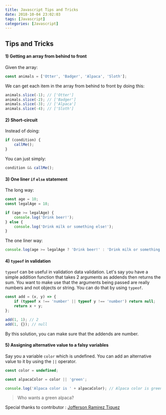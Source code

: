 ```yaml
---
title: Javascript Tips and Tricks
date: 2018-10-04 23:02:03
tags: [Javascript]
categories: [Javascript]
---
```


## Tips and Tricks

#### 1) Getting an array from behind to front

Given the array:

```javascript
const animals = ['Otter', 'Badger', 'Alpaca', 'Sloth'];
```

We can get each item in the array from behind to front by doing this:

```javascript
animals.slice(-1); // ['Otter']
animals.slice(-2); // ['Badger']
animals.slice(-3); // ['Alpaca']
animals.slice(-4); // ['Sloth']
```

#### 2) Short-circuit

Instead of doing:

```javascript
if (condition) {
    callMe();
}
```

You can just simply:

```javascript
condition && callMe();
```

#### 3) One liner `if` `else` statement

The long way:

```javascript
const age = 10;
const legalAge = 18;

if (age >= legalAge) {
    console.log('Drink beer!');
} else {
    console.log('Drink milk or something else!');
}
```

The one liner way:

```javascript
console.log(age >= legalAge ? 'Drink beer!' : 'Drink milk or something else!');
```

#### 4) `typeof` in validation

`typeof` can be useful in validation data validation. Let's say you have a simple addition function that takes 2 arguments as addends then returns the sum. You want to make use that the arguments being passed are really numbers and not objects or string. You can do that by using `typeof`.

```javascript
const add = (x, y) => {
    if (typeof x !== 'number' || typeof y !== 'number') return null;
    return x + y;
};

add(1, 1); // 2
add(1, {}); // null
```

By this solution, you can make sure that the addends are number.

#### 5) Assigning alternative value to a falsy variables

Say you a variable `color` which is undefined. You can add an alternative value to it by using the `||` operator.

```javascript
const color = undefined;

const alpacaColor = color || 'green';

console.log('Alpaca color is ' + alpacaColor); // Alpaca color is green
```

> Who wants a green alpaca?

Special thanks to contributor : [Jofferson Ramirez Tiquez](https://github.com/jofftiquez)

